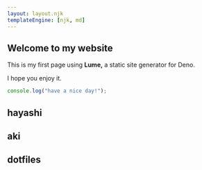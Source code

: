 ```yaml
---
layout: layout.njk
templateEngine: [njk, md]
---
```


<section>
  <h1>Welcome to my website</h1>

  This is my first page using **Lume,**
  a static site generator for Deno.

  I hope you enjoy it.

  ```javascript
  console.log("have a nice day!");
  ```

</section>
<section id="section-hayashi"><h2><a id="hayashi">hayashi</a></h2></section>
<section id="section-aki"><h2><a id="aki">aki</a></h2></section>
<section id="section-dotfiles">
  <h2><a id="dotfiles">dotfiles</a></h2>
</section>

<style>
  #main {
    & section {
      height: calc(60vh);
    }
  }
</style>
